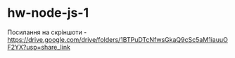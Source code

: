 # hw-node-js-1

Посилання на скріншоти  - https://drive.google.com/drive/folders/1BTPuDTcNfwsGkaQ9cSc5aM1iauuOF2YX?usp=share_link
